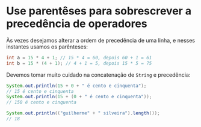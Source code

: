 # Use parentêses para sobrescrever a precedência de operadores

Às vezes desejamos alterar a ordem de precedência de uma linha, e nesses instantes usamos os parênteses:

```java
int a = 15 * 4 + 1; // 15 * 4 = 60, depois 60 + 1 = 61
int b = 15 * (4 + 1); // 4 + 1 = 5, depois 15 * 5 = 75
```

Devemos tomar muito cuidado na concatenação de `String` e precedência:

```java
System.out.println(15 + 0 + " é cento e cinquenta"); 
// 15 é cento e cinquenta
System.out.println(15 + (0 + " é cento e cinquenta")); 
// 150 é cento e cinquenta

System.out.println(("guilherme" + " silveira").length()); 
// 18
```